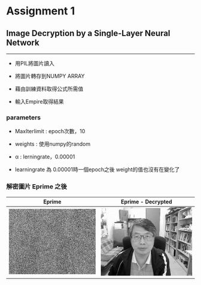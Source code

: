 # Assignment 1
## Image Decryption by a Single-Layer Neural Network 
***

 * 用PIL將圖片讀入
 
 * 將圖片轉存到NUMPY ARRAY
 
 * 藉由訓練資料取得公式所需值
 
 * 輸入Empire取得結果
 
 
###  parameters

* MaxIterlimit : epoch次數，10

* weights : 使用numpy的random

* α : lerningrate，0.00001

* learningrate 為 0.00001時一個epoch之後 weight的值也沒有在變化了


### 解密圖片 Eprime 之後

| Eprime          | Eprime - Decrypted |
| :-------------: |:---------------:|
| ![Eprime](https://github.com/bill41708/ML2018_410421225/blob/master/ML2018_410421225/Eprime.png) | ![result](https://github.com/bill41708/ML2018_410421225/blob/master/ML2018_410421225/result.png) |




